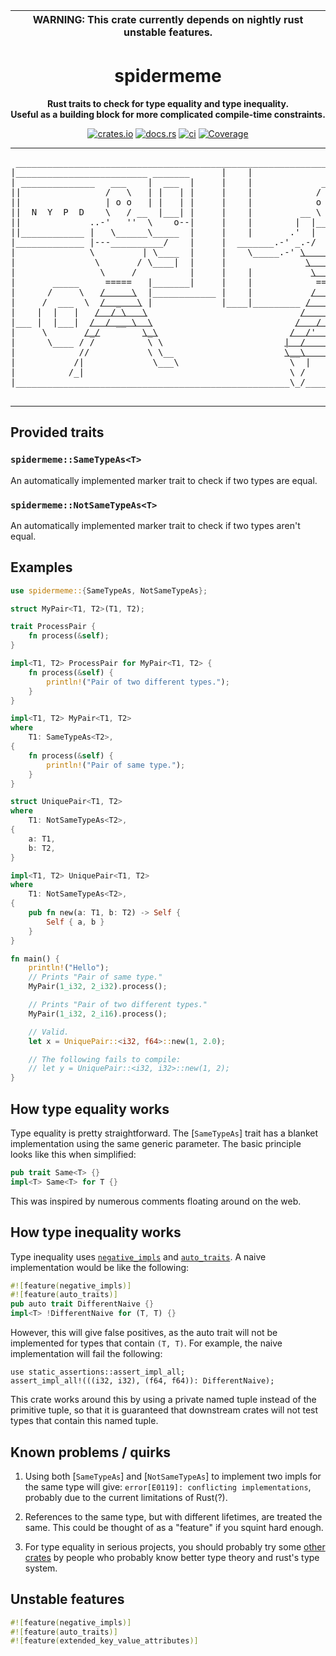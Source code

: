 | WARNING: This crate currently depends on nightly rust unstable features. |
|---|

<div align="center">
  <h1>spidermeme</h1>
  <p><strong>Rust traits to check for type equality and type inequality.<br>Useful as a building block for more complicated compile-time constraints.</strong></p>
  <p>
    <a href="https://crates.io/crates/spidermeme"><img alt="crates.io" src="https://meritbadge.herokuapp.com/spidermeme"></a>
    <a href="https://docs.rs/spidermeme"><img alt="docs.rs" src="https://docs.rs/spidermeme/badge.svg"></a>
    <a href="https://github.com/ErnWong/spidermeme/actions/workflows/ci.yml"><img alt="ci" src="https://github.com/ErnWong/spidermeme/actions/workflows/ci.yml/badge.svg"></a>
    <a href="https://codecov.io/github/ErnWong/spidermeme?branch=master"><img alt="Coverage" src="https://codecov.io/github/ErnWong/spidermeme/coverage.svg?branch=master"></a>
  </p>
  <hr>
<pre>
 ______________________________________________________________________________
|_________________________ _______      |    |                              ___|
| ______________   ___    |  ___  |     |    |             ___           .-` | |
||                /   \   | |   | |     |    |            /   \         | _..| |
||                | o o   | |   | |     |    |            o   |         ||  || |
||  N  Y  P  D    \   / __  |___| |     |    |         __ \   / __      ||  || |
||             ..-'   ''  \    o--|     |    |        |  |______  \     ||  || |
||____________ |   \______\_____  |     |    |       .'  |      \  \    ||  || |
|_____________ |---__________/    |     |  _______.-' _.-/      \  |    ||  || |
|              \         | \____  |     |    \_____.-' <a href="https://www.youtube.com/watch?v=dQw4w9WgXcQ">\        /</a>\ |    ||_ || |
|               \       / \____|  |     |               <a href="https://www.youtube.com/watch?v=dQw4w9WgXcQ">\       /</a>| | ___|  ''| |
|                \     /          |     |    |           <a href="https://www.youtube.com/watch?v=dQw4w9WgXcQ">\      /</a>__/ --..'--.| |
|       _____     =====   |_______|     |    |            ======\   ..   `-----|
|      /     \   <a href="https://www.youtube.com/watch?v=dQw4w9WgXcQ">/     \</a>  |____________ |    |           <a href="https://www.youtube.com/watch?v=dQw4w9WgXcQ">/       \</a>  | ''| |   _|
|     /  ___  \  <a href="https://www.youtube.com/watch?v=dQw4w9WgXcQ">/  _   \</a> |             |____|_________ <a href="https://www.youtube.com/watch?v=dQw4w9WgXcQ">/         |</a> |   | |  | |
|    |  |   |   <a href="https://www.youtube.com/watch?v=dQw4w9WgXcQ">/  / \   \</a>                             <a href="https://www.youtube.com/watch?v=dQw4w9WgXcQ">/    //   /</a>  |   | |  | |
|___ |  |___|  <a href="https://www.youtube.com/watch?v=dQw4w9WgXcQ">/  / __ \  \</a>                           <a href="https://www.youtube.com/watch?v=dQw4w9WgXcQ">/   / /   /</a> | '-. | |  | |
|     \       <a href="https://www.youtube.com/watch?v=dQw4w9WgXcQ">/_/</a>        <a href="https://www.youtube.com/watch?v=dQw4w9WgXcQ">\_\</a>                         <a href="https://www.youtube.com/watch?v=dQw4w9WgXcQ">/  /'  /  /</a>   `-. '' |  |_|
|      \____ / /          \ \                       <a href="https://www.youtube.com/watch?v=dQw4w9WgXcQ">|  /    \  \</a>      `-. |    |
|            //           \ \__                     <a href="https://www.youtube.com/watch?v=dQw4w9WgXcQ">\__\     \__\</a>        `-----|
|           /|             \___\                     \  |     \ \              |
|          /_|                                       \ /      \ /              |
|____________________________________________________\_/______|_|______________|

</pre>
  <hr>
</div>

## Provided traits

### `spidermeme::SameTypeAs<T>`

An automatically implemented marker trait to check if two types are equal.

### `spidermeme::NotSameTypeAs<T>`

An automatically implemented marker trait to check if two types aren't equal.

## Examples

```rust
use spidermeme::{SameTypeAs, NotSameTypeAs};

struct MyPair<T1, T2>(T1, T2);

trait ProcessPair {
    fn process(&self);
}

impl<T1, T2> ProcessPair for MyPair<T1, T2> {
    fn process(&self) {
        println!("Pair of two different types.");
    }
}

impl<T1, T2> MyPair<T1, T2>
where
    T1: SameTypeAs<T2>,
{
    fn process(&self) {
        println!("Pair of same type.");
    }
}

struct UniquePair<T1, T2>
where
    T1: NotSameTypeAs<T2>,
{
    a: T1,
    b: T2,
}

impl<T1, T2> UniquePair<T1, T2>
where
    T1: NotSameTypeAs<T2>,
{
    pub fn new(a: T1, b: T2) -> Self {
        Self { a, b }
    }
}

fn main() {
    println!("Hello");
    // Prints "Pair of same type."
    MyPair(1_i32, 2_i32).process();

    // Prints "Pair of two different types."
    MyPair(1_i32, 2_i16).process();

    // Valid.
    let x = UniquePair::<i32, f64>::new(1, 2.0);

    // The following fails to compile:
    // let y = UniquePair::<i32, i32>::new(1, 2);
}
```

## How type equality works

Type equality is pretty straightforward. The [`SameTypeAs`] trait has a blanket implementation using the same generic parameter. The basic principle looks like this when simplified:

```rust
pub trait Same<T> {}
impl<T> Same<T> for T {}
```

This was inspired by numerous comments floating around on the web.

## How type inequality works

Type inequality uses [`negative_impls`](doc.rust-lang.org/beta/unstable-book/language-features/negative-impls.html) and [`auto_traits`](doc.rust-lang.org/beta/unstable-book/language-features/auto-traits.html). A naive implementation would be like the following:

```rust
#![feature(negative_impls)]
#![feature(auto_traits)]
pub auto trait DifferentNaive {}
impl<T> !DifferentNaive for (T, T) {}
```

However, this will give false positives, as the auto trait will not be implemented for types that contain `(T, T)`. For example, the naive implementation will fail the following:

```rust,compile_fail
use static_assertions::assert_impl_all;
assert_impl_all!(((i32, i32), (f64, f64)): DifferentNaive);
```

This crate works around this by using a private named tuple instead of the primitive tuple, so that it is guaranteed that downstream crates will not test types that contain this named tuple.

## Known problems / quirks

1. Using both [`SameTypeAs`] and [`NotSameTypeAs`] to implement two impls for the same type will give: `error[E0119]: conflicting implementations`, probably due to the current limitations of Rust(?).

2. References to the same type, but with different lifetimes, are treated the same. This could be thought of as a "feature" if you squint hard enough.

3. For type equality in serious projects, you should probably try some [other crates](crates.io/search?q=type%20equal) by people who probably know better type theory and rust's type system.

## Unstable features

```rust
#![feature(negative_impls)]
#![feature(auto_traits)]
#![feature(extended_key_value_attributes)]
```
